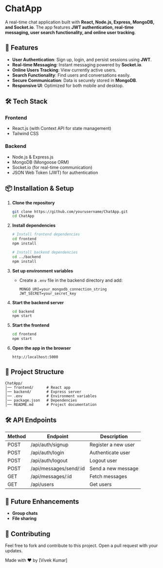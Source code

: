 # ChatApp

A real-time chat application built with **React, Node.js, Express, MongoDB, and Socket.io**. The app features **JWT authentication, real-time messaging, user search functionality, and online user tracking**.

## 🚀 Features
- **User Authentication**: Sign up, login, and persist sessions using **JWT**.
- **Real-time Messaging**: Instant messaging powered by **Socket.io**.
- **Online Users Tracking**: View currently active users.
- **Search Functionality**: Find users and conversations easily.
- **Secure Communication**: Data is securely stored in **MongoDB**.
- **Responsive UI**: Optimized for both mobile and desktop.

## 🛠 Tech Stack
### **Frontend**
- React.js (with Context API for state management)
- Tailwind CSS

### **Backend**
- Node.js & Express.js
- MongoDB (Mongoose ORM)
- Socket.io (for real-time communication)
- JSON Web Token (JWT) for authentication

## 📦 Installation & Setup
1. **Clone the repository**
   ```bash
   git clone https://github.com/yourusername/ChatApp.git
   cd ChatApp
   ```

2. **Install dependencies**
   ```bash
   # Install frontend dependencies
   cd frontend
   npm install
   
   # Install backend dependencies
   cd ../backend
   npm install
   ```

3. **Set up environment variables**
   - Create a `.env` file in the backend directory and add:
     ```env
     MONGO_URI=your_mongodb_connection_string
     JWT_SECRET=your_secret_key
     ```

4. **Start the backend server**
   ```bash
   cd backend
   npm start
   ```

5. **Start the frontend**
   ```bash
   cd frontend
   npm start
   ```

6. **Open the app in the browser**
   ```
   http://localhost:5000
   ```

## 📌 Project Structure
```
ChatApp/
│── frontend/      # React app
│── backend/       # Express server
│── .env           # Environment variables
│── package.json   # Dependencies
│── README.md      # Project documentation
```

## 🛠 API Endpoints
| Method | Endpoint         | Description          |
|--------|----------------|----------------------|
| POST   | /api/auth/signup | Register a new user |
| POST   | /api/auth/login  | Authenticate user   |
| POST   | /api/auth/logout  | Logout user   |
| POST    | /api/messages/send/:id | Send a new message |
| GET  | /api/messages/:id | Fetch messages |
| GET    | /api/users | Get users |

## 🎯 Future Enhancements
- **Group chats**
- **File sharing**

## 🤝 Contributing
Feel free to fork and contribute to this project. Open a pull request with your updates.

Made with ❤️ by [Vivek Kumar]


